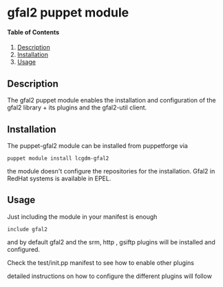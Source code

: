 # gfal2 puppet module
#### Table of Contents

1. [Description](#description)
2. [Installation](#installation)
3. [Usage](#usage)


## Description


The gfal2 puppet module enables the installation and configuration of the gfal2 library + its plugins and the gfal2-util client.


## Installation


The puppet-gfal2 module can be installed from puppetforge via

```
puppet module install lcgdm-gfal2
```

the module doesn't configure the repositories for the installation.
Gfal2 in RedHat systems is available in EPEL.

## Usage

Just including the module in your manifest is enough

```
include gfal2

```

and by default gfal2 and the srm, http , gsiftp plugins will be installed and configured.

Check the test/init.pp manifest to see how to enable other plugins

detailed instructions on how to configure the different plugins will follow

